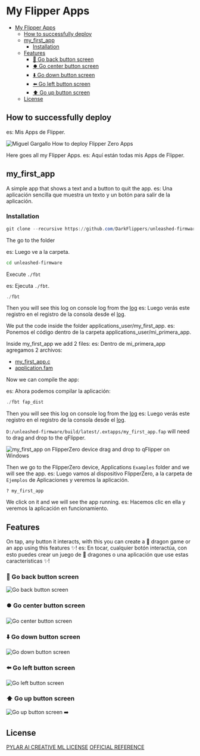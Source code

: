# My Flipper Apps

- [My Flipper Apps](#my-flipper-apps)
  - [How to successfully deploy](#how-to-successfully-deploy)
  - [my\_first\_app](#my_first_app)
    - [Installation](#installation)
  - [Features](#features)
    - [🔄 Go back button screen](#-go-back-button-screen)
    - [⏺️ Go center button screen](#️-go-center-button-screen)
    - [⬇️ Go down button screen](#️-go-down-button-screen)
    - [⬅️ Go left button screen](#️-go-left-button-screen)
    - [⬆️ Go up button screen](#️-go-up-button-screen)
  - [License](#license)

## How to successfully deploy
es: Mis Apps de Flipper.

![Miguel Gargallo How to deploy Flipper Zero Apps](https://repository-images.githubusercontent.com/659406324/9c80b562-0837-4187-87c7-74663e6b0d1b)

Here goes all my Flipper Apps.
es: Aquí están todas mis Apps de Flipper.

## my_first_app

A simple app that shows a text and a button to quit the app.
es: Una aplicación sencilla que muestra un texto y un botón para salir de la aplicación.

### Installation

```powershell
git clone --recursive https://github.com/DarkFlippers/unleashed-firmware
```

The go to the folder

es: Luego ve a la carpeta.

```bash
cd unleashed-firmware
```

Execute `./fbt`

es: Ejecuta `./fbt`.


```powershell
./fbt
```

Then you will see this log on console log from the [log](./other/01.log)
es: Luego verás este registro en el registro de la consola desde el [log](./other/01.log).

We put the code inside the folder applications_user/my_first_app.
es: Ponemos el código dentro de la carpeta applications_user/mi_primera_app.

Inside my_first_app we add 2 files:
es: Dentro de mi_primera_app agregamos 2 archivos:

- [my_first_app.c](./my_first_app/my_first_app.c)
- [application.fam](./my_first_app/application.fam)

Now we can compile the app:

es: Ahora podemos compilar la aplicación:

```powershell
./fbt fap_dist
```

Then you will see this log on console log from the [log](./other/02.log)
es: Luego verás este registro en el registro de la consola desde el [log](./other/02.log).

`D:/unleashed-firmware/build/latest/.extapps/my_first_app.fap` will need to drag and drop to the qFlipper.

![my_first_app on FlipperZero device drag and drop to qFlipper on Windows](https://github.com/miguelgargallo/flipperzero/assets/5947268/5206495f-dafa-4268-9018-a97bb5f078b4)

Then we go to the FlipperZero device, Applications `Examples` folder and we will see the app.
es: Luego vamos al dispositivo FlipperZero, a la carpeta de `Ejemplos` de Aplicaciones y veremos la aplicación.

`? my_first_app`

We click on it and we will see the app running.
es: Hacemos clic en ella y veremos la aplicación en funcionamiento.

## Features
On  tap, any button it interacts, with this you can create a 🐉 dragon game or an app using this features ✨!
es: En tocar, cualquier botón interactúa, con esto puedes crear un juego de 🐉 dragones o una aplicación que use estas características ✨!

### 🔄 Go back button screen
![Go back button screen](https://github.com/miguelgargallo/flipperzero/assets/5947268/9ac0fff8-072e-4cb6-aa41-653739e16b57)
### ⏺️ Go center button screen
![Go center button screen](https://github.com/miguelgargallo/flipperzero/assets/5947268/dd6ac995-29ca-4596-a1ed-229048ab44b9)
### ⬇️ Go down button screen
![Go down button screen](https://github.com/miguelgargallo/flipperzero/assets/5947268/443f78ea-dd58-412d-8f02-f53f080b397e)
### ⬅️ Go left button screen
![Go left button screen](https://github.com/miguelgargallo/flipperzero/assets/5947268/ab6fc1b7-3701-4c01-ba3a-15251da73885)
### ⬆️ Go up button screen
![Go up button screen](https://github.com/miguelgargallo/flipperzero/assets/5947268/d49f97b5-09ed-4ae7-a9e1-58a9a8a8fb90)
➡️
## License

[PYLAR AI CREATIVE ML LICENSE](License.md)
[OFFICIAL REFERENCE](https://huggingface.co/spaces/superdatas/LICENSE)
